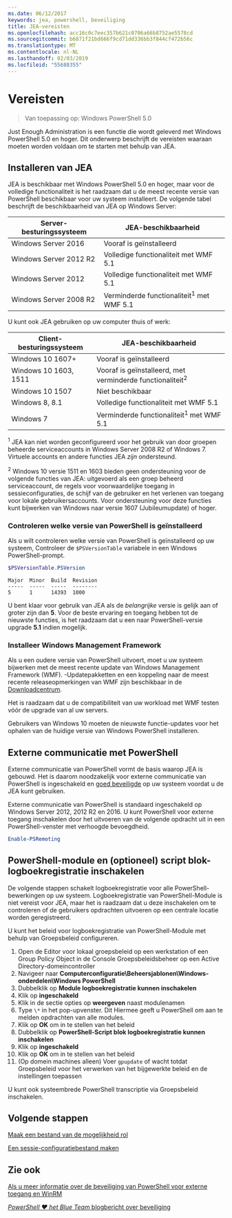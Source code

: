 ```yaml
---
ms.date: 06/12/2017
keywords: jea, powershell, beveiliging
title: JEA-vereisten
ms.openlocfilehash: acc16c0c7eec357b621c0706a66b8752ae5578cd
ms.sourcegitcommit: b6871f21bd666f9cd71dd336bb3f844cf472b56c
ms.translationtype: MT
ms.contentlocale: nl-NL
ms.lasthandoff: 02/03/2019
ms.locfileid: "55688355"
---
```

# <a name="prerequisites"></a>Vereisten

> Van toepassing op: Windows PowerShell 5.0

Just Enough Administration is een functie die wordt geleverd met Windows PowerShell 5.0 en hoger.
Dit onderwerp beschrijft de vereisten waaraan moeten worden voldaan om te starten met behulp van JEA.

## <a name="install-jea"></a>Installeren van JEA

JEA is beschikbaar met Windows PowerShell 5.0 en hoger, maar voor de volledige functionaliteit is het raadzaam dat u de meest recente versie van PowerShell beschikbaar voor uw systeem installeert.
De volgende tabel beschrijft de beschikbaarheid van JEA op Windows Server:

Server-besturingssysteem   | JEA-beschikbaarheid
--------------------------|--------------------------------
Windows Server 2016       | Vooraf is geïnstalleerd
Windows Server 2012 R2    | Volledige functionaliteit met WMF 5.1
Windows Server 2012       | Volledige functionaliteit met WMF 5.1
Windows Server 2008 R2    | Verminderde functionaliteit<sup>1</sup> met WMF 5.1

U kunt ook JEA gebruiken op uw computer thuis of werk:

Client-besturingssysteem   | JEA-beschikbaarheid
--------------------------|-----------------------------------------------------
Windows 10 1607+          | Vooraf is geïnstalleerd
Windows 10 1603, 1511     | Vooraf is geïnstalleerd, met verminderde functionaliteit<sup>2</sup>
Windows 10 1507           | Niet beschikbaar
Windows 8, 8.1            | Volledige functionaliteit met WMF 5.1
Windows 7                 | Verminderde functionaliteit<sup>1</sup> met WMF 5.1

<sup>1</sup> JEA kan niet worden geconfigureerd voor het gebruik van door groepen beheerde serviceaccounts in Windows Server 2008 R2 of Windows 7.
Virtuele accounts en andere functies JEA *zijn* ondersteund.

<sup>2</sup> Windows 10 versie 1511 en 1603 bieden geen ondersteuning voor de volgende functies van JEA: uitgevoerd als een groep beheerd serviceaccount, de regels voor voorwaardelijke toegang in sessieconfiguraties, de schijf van de gebruiker en het verlenen van toegang voor lokale gebruikersaccounts.
Voor ondersteuning voor deze functies kunt bijwerken van Windows naar versie 1607 (Jubileumupdate) of hoger.

### <a name="check-which-version-of-powershell-is-installed"></a>Controleren welke versie van PowerShell is geïnstalleerd

Als u wilt controleren welke versie van PowerShell is geïnstalleerd op uw systeem, Controleer de `$PSVersionTable` variabele in een Windows PowerShell-prompt.

```powershell
$PSVersionTable.PSVersion
```

```output
Major  Minor  Build  Revision
-----  -----  -----  --------
5      1      14393  1000
```

U bent klaar voor gebruik van JEA als de *belangrijke* versie is gelijk aan of groter zijn dan **5**.
Voor de beste ervaring en toegang hebben tot de nieuwste functies, is het raadzaam dat u een naar PowerShell-versie upgrade **5.1** indien mogelijk.

### <a name="install-windows-management-framework"></a>Installeer Windows Management Framework

Als u een oudere versie van PowerShell uitvoert, moet u uw systeem bijwerken met de meest recente update van Windows Management Framework (WMF).
-Updatepakketten en een koppeling naar de meest recente releaseopmerkingen van WMF zijn beschikbaar in de [Downloadcentrum](https://blogs.msdn.microsoft.com/powershell/2016/02/24/windows-management-framework-wmf-5-0-rtm-packages-has-been-republished/).

Het is raadzaam dat u de compatibiliteit van uw workload met WMF testen vóór de upgrade van al uw servers.

Gebruikers van Windows 10 moeten de nieuwste functie-updates voor het ophalen van de huidige versie van Windows PowerShell installeren.

## <a name="enable-powershell-remoting"></a>Externe communicatie met PowerShell

Externe communicatie van PowerShell vormt de basis waarop JEA is gebouwd.
Het is daarom noodzakelijk voor externe communicatie van PowerShell is ingeschakeld en [goed beveiligde](/powershell/scripting/setup/winrmsecurity) op uw systeem voordat u de JEA kunt gebruiken.

Externe communicatie van PowerShell is standaard ingeschakeld op Windows Server 2012, 2012 R2 en 2016.
U kunt PowerShell voor externe toegang inschakelen door het uitvoeren van de volgende opdracht uit in een PowerShell-venster met verhoogde bevoegdheid.

```powershell
Enable-PSRemoting
```

## <a name="enable-powershell-module-and-script-block-logging-optional"></a>PowerShell-module en (optioneel) script blok-logboekregistratie inschakelen

De volgende stappen schakelt logboekregistratie voor alle PowerShell-bewerkingen op uw systeem.
Logboekregistratie van PowerShell-Module is niet vereist voor JEA, maar het is raadzaam dat u deze inschakelen om te controleren of de gebruikers opdrachten uitvoeren op een centrale locatie worden geregistreerd.

U kunt het beleid voor logboekregistratie van PowerShell-Module met behulp van Groepsbeleid configureren.

1. Open de Editor voor lokaal groepsbeleid op een werkstation of een Group Policy Object in de Console Groepsbeleidsbeheer op een Active Directory-domeincontroller
2. Navigeer naar **Computerconfiguratie\\Beheersjablonen\\Windows-onderdelen\\Windows PowerShell**
3. Dubbelklik op **Module logboekregistratie kunnen inschakelen**
4. Klik op **ingeschakeld**
5. Klik in de sectie opties op **weergeven** naast modulenamen
6. Type `\*` in het pop-upvenster. Dit Hiermee geeft u PowerShell om aan te melden opdrachten van alle modules.
7. Klik op **OK** om in te stellen van het beleid
8. Dubbelklik op **PowerShell-Script blok logboekregistratie kunnen inschakelen**
9. Klik op **ingeschakeld**
10. Klik op **OK** om in te stellen van het beleid
11. (Op domein machines alleen) Voer `gpupdate` of wacht totdat Groepsbeleid voor het verwerken van het bijgewerkte beleid en de instellingen toepassen

U kunt ook systeembrede PowerShell transcriptie via Groepsbeleid inschakelen.

## <a name="next-steps"></a>Volgende stappen

[Maak een bestand van de mogelijkheid rol](role-capabilities.md)

[Een sessie-configuratiebestand maken](session-configurations.md)

## <a name="see-also"></a>Zie ook

[Als u meer informatie over de beveiliging van PowerShell voor externe toegang en WinRM](/powershell/scripting/setup/winrmsecurity)

[*PowerShell ♥ het Blue Team* blogbericht over beveiliging](https://blogs.msdn.microsoft.com/powershell/2015/06/09/powershell-the-blue-team/)